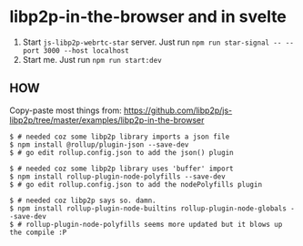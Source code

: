 # libp2p-in-the-browser and in svelte

1. Start `js-libp2p-webrtc-star` server. Just run
   `npm run star-signal -- --port 3000 --host localhost`
2. Start me. Just run `npm run start:dev`

## HOW

Copy-paste most things from:
https://github.com/libp2p/js-libp2p/tree/master/examples/libp2p-in-the-browser

```
$ # needed coz some libp2p library imports a json file
$ npm install @rollup/plugin-json --save-dev
$ # go edit rollup.config.json to add the json() plugin
```

```
$ # needed coz some libp2p library uses 'buffer' import
$ npm install rollup-plugin-node-polyfills --save-dev
$ # go edit rollup.config.json to add the nodePolyfills plugin
```

```
$ # needed coz libp2p says so. damn.
$ npm install rollup-plugin-node-builtins rollup-plugin-node-globals --save-dev
$ # rollup-plugin-node-polyfills seems more updated but it blows up the compile :P
```
